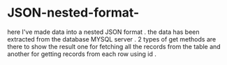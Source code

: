 # JSON-nested-format-
here I've made data into a nested JSON format . the data has been extracted from the database MYSQL server . 2 types of get methods are there to show the result one for fetching all the records from the table and another for getting records from each row using id .
